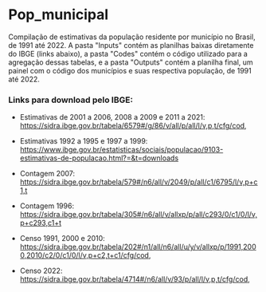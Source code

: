 # Pop_municipal
Compilação de estimativas da população residente por município no Brasil, de 1991 até 2022. A pasta "Inputs" contém as planilhas baixas diretamente do IBGE (links abaixo), a pasta "Codes" contém o código utilizado para a agregação dessas tabelas, e a pasta "Outputs" contém a planilha final, um painel com o código dos municípios e suas respectiva população, de 1991 até 2022.

### Links para download pelo IBGE:
- Estimativas de 2001 a 2006, 2008 a 2009 e 2011 a 2021:
https://sidra.ibge.gov.br/tabela/6579#/g/86/v/all/p/all/l/v,p,t/cfg/cod,

- Estimativas 1992 a 1995 e 1997 a 1999:
https://www.ibge.gov.br/estatisticas/sociais/populacao/9103-estimativas-de-populacao.html?=&t=downloads

- Contagem 2007:
https://sidra.ibge.gov.br/tabela/579#/n6/all/v/2049/p/all/c1/6795/l/v,p+c1,t

- Contagem 1996:
https://sidra.ibge.gov.br/tabela/305#/n6/all/v/allxp/p/all/c293/0/c1/0/l/v,p+c293,c1+t

- Censo 1991, 2000 e 2010:
https://sidra.ibge.gov.br/tabela/202#/n1/all/n6/all/u/y/v/allxp/p/1991,2000,2010/c2/0/c1/0/l/v,p+c2,t+c1/cfg/cod,

- Censo 2022:
https://sidra.ibge.gov.br/tabela/4714#/n6/all/v/93/p/all/l/v,p,t/cfg/cod,


